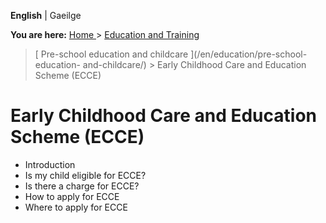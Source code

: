 **English** |  Gaeilge 

**You are here:** [ Home ](/en/) > [ Education and Training ](/en/education/)
> [ Pre-school education and childcare ](/en/education/pre-school-education-
and-childcare/) > Early Childhood Care and Education Scheme (ECCE)

#  Early Childhood Care and Education Scheme (ECCE)

  * Introduction 
  * Is my child eligible for ECCE? 
  * Is there a charge for ECCE? 
  * How to apply for ECCE 
  * Where to apply for ECCE 
